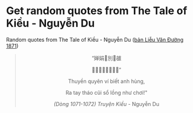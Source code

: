 # Get random quotes from The Tale of Kiều - Nguyễn Du

Random quotes from The Tale of Kiều - Nguyễn Du ([bản Liễu Văn Đường 1871](https://vi.wikisource.org/wiki/Truy%E1%BB%87n_Ki%E1%BB%81u_(b%E1%BA%A3n_Li%E1%BB%85u_V%C4%83n_%C3%90%C6%B0%E1%BB%9Dng_1871)))

<div align="center">
<!-- START_POEM -->

> “婵娟󰂇別󰠰䧺
>
> 𦋦𢬣操櫃數籠如制”
>
> Thuyền quyên ví biết anh hùng,
>
> Ra tay tháo cũi sổ lồng như chơi!"
>
> *(Dòng 1071-1072) Truyện Kiều* - Nguyễn Du

<!-- END_POEM -->
</div>